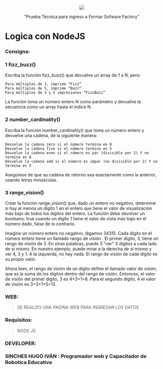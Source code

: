 <p align="center"><img src=https://github.com/Sinches-Hugo-Ivan/logicaNodeJS/assets/84039185/2ce9eb23-116f-4f7c-881d-5b697e9a9042></p>
<p align="center">"Prueba Técnica para ingreso a Formar Sofware Factory"</p>



# Logica con NodeJS


### Consigna:
 
 >
### 1  fizz_buzz()
Escriba la función fizz_buzz() que devuelve un array de 1 a N, pero:

    Para múltiplos de 3, imprime “Fizz”
    Para múltiplos de 5, imprime “Buzz”
    Para múltiplos de 3 y 5 impresiones “FizzBuzz”

La función toma un número entero N como parámetro y devuelve la secuencia como un array hasta el índice N. 


>
  ### 2  number_cardinality()
Escriba la función number_cardinality() que toma un número entero y devuelve una cadena, de la siguiente manera:

    Devuelve la cadena zero si el número termina en 0
    Devuelve la cadena five si el número termina en 5
    Devuelve la cadena even si el número es par (divisible por 2) Y no termina en 0
    Devuelve la cadena odd si el número es impar (no divisible por 2) Y no termina en 5

Asegúrese de que su cadena de retorno sea exactamente como la anterior, usando letras minúsculas.
>



>
 ### 3  range_vision()
Crear la función range_vision() que, dado un entero no negativo, determine si hay al menos un dígito 1 en el entero que tiene el valor de visualización más bajo de todos los dígitos del entero. La función debe devolver un booleano: true cuando un dígito 1 tiene el valor de vista más bajo en el número dado, false de lo contrario.

Imagine un número entero no negativo, digamos 34315. Cada dígito en el número entero tiene un llamado rango de visión . El primer dígito, 3, tiene un rango de visión de 3. En otras palabras, puede 3 "ver" 3 dígitos a cada lado de sí mismo. En nuestro ejemplo, puede mirar a la derecha de sí mismo y ver 4, 3 y 1. A la izquierda, no hay nada. El rango de visión de cada dígito es su propio valor.

Ahora bien, el rango de visión de un dígito define el llamado valor de visión, que es la suma de los dígitos dentro del rango de visión. Entonces, el valor de visión del primer dígito, 3 es 4+3+1=8. Para el segundo dígito, 4 el valor de visión es 3+3+1+5=12.

>




>



### WEB:
>SE REALIZO UNA PAGINA WEB PARA INGRESAR LOS DATOS 
>

### Requisitos:
>NODE JS
>


### DEVELOPER:
>

 ### SINCHES HUGO IVÁN : Programador web y Capacitador de Robotica Educativa
>
